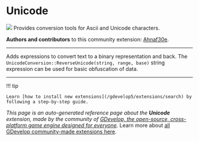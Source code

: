 # Unicode

<img src="https://resources.gdevelop-app.com/assets/Icons/dice-d10.svg" class="extension-icon"></img>
Provides conversion tools for Ascii and Unicode characters.

**Authors and contributors** to this community extension: [Ahnaf30e](https://gd.games/Ahnaf30e).

---

Adds expressions to convert text to a binary representation and back.
The `UnicodeConversion::ReverseUnicode(string, range, base)` string expression can be used for basic obfuscation of data.

---

!!! tip

    Learn [how to install new extensions](/gdevelop5/extensions/search) by following a step-by-step guide.

*This page is an auto-generated reference page about the **Unicode** extension, made by the community of [GDevelop, the open-source, cross-platform game engine designed for everyone](https://gdevelop.io/).* Learn more about [all GDevelop community-made extensions here](/gdevelop5/extensions).